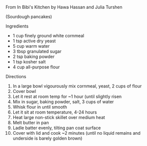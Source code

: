 From In Bibi's Kitchen by Hawa Hassan and Julia Turshen

(Sourdough pancakes)

Ingredients
- 1 cup finely ground white cornmeal
- 1 tsp active dry yeast
- 5 cup warm water
- 3 tbsp granulated sugar
- 2 tsp baking powder
- 1 tsp kosher salt
- 4 cup all-purpose flour

Directions
1) In a large bowl vigourously mix cornmeal, yeast, 2 cups of flour
2) Cover bowl
3) Let it rest at room temp for ~1 hour (until slightly risen
4) Mix in sugar, baking powder, salt, 3 cups of water
5) Whisk flour in until smooth
6) Let it sit at room temperature, 4-24 hours
7) Heat large non-stick skillet over medium heat
8) Melt butter in pan
9) Ladle batter evenly, tilting pan coat surface
10) Cover with lid and cook ~2 minutes (until no liquid remains and underside is barely golden brown)